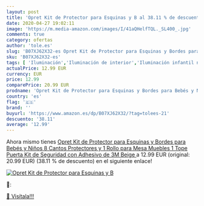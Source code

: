 ```yaml
---
layout: post
title: 'Opret Kit de Protector para Esquinas y B al 38.11 % de descuento'
date: 2020-04-27 19:02:11
image: 'https://m.media-amazon.com/images/I/41aQHelfTQL._SL400_.jpg'
comments: true
category: ofertas
author: 'tole.es'
slug: 'B07XJ62X32-es Opret Kit de Protector para Esquinas y Bordes para Bebés y...'
sku: 'B07XJ62X32-es'
tags: [ 'Iluminación','Iluminación de interior','Iluminación infantil nocturna','Lámparas e iluminación infantil','bebés', ]
actualPrice: 12.99 EUR
currency: EUR
price: 12.99
comparePrice: 20.99 EUR
prodname: 'Opret Kit de Protector para Esquinas y Bordes para Bebés y Niños  8 Cantos Protectores y 1 Rollo para Mesa Muebles  1 Tope Puerta  Kit de Seguridad con Adhesivo de 3M  Beige '
country: 'es'
flag: '🇪🇸'
brand: ''
buyurl: 'https://www.amazon.es/dp/B07XJ62X32/?tag=tolees-21'
descuento: '38.11'
average: '12.99'
---
```


Ahora mismo tienes [Opret Kit de Protector para Esquinas y Bordes para Bebés y Niños  8 Cantos Protectores y 1 Rollo para Mesa Muebles  1 Tope Puerta  Kit de Seguridad con Adhesivo de 3M  Beige ](https://www.amazon.es/dp/B07XJ62X32/?tag=tolees-21) a 12.99 EUR (original: 20.99 EUR) (38.11 %  de descuento) en el siguiente enlace!

[![Opret Kit de Protector para Esquinas y B](https://m.media-amazon.com/images/I/41aQHelfTQL._SL400_.jpg)](https://www.amazon.es/dp/B07XJ62X32/?tag=tolees-21)

🔎:


[🛒 Visítala!!!](https://www.amazon.es/dp/B07XJ62X32/?tag=tolees-21)
